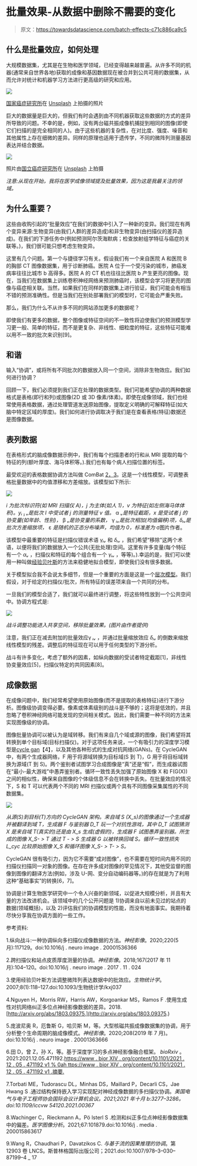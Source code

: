 # 批量效果-从数据中删除不需要的变化

> 原文：<https://towardsdatascience.com/batch-effects-c71c886ca9c5>

## 什么是批量效应，如何处理

大规模数据集，尤其是在生物和医学领域，已经变得越来越普遍。从许多不同的机器(通常来自世界各地)获取的成像和基因数据现在被合并到公共可用的数据集，从而允许对统计和机器学习方法进行更高级的研究和应用。

![](img/ea4126f855bfdc102f4de27afdbc2346.png)

[国家癌症研究所](https://unsplash.com/@nci?utm_source=medium&utm_medium=referral)在 [Unsplash](https://unsplash.com?utm_source=medium&utm_medium=referral) 上拍摄的照片

巨大的数据量是巨大的，但我们有时会遇到由不同机器获取这些数据的方式的差异所导致的问题。不幸的是，例如，没有两台磁共振成像机捕捉到相同的图像(即使它们扫描的是完全相同的人)。由于这些机器的复杂性，在对比度、强度、噪音和其他属性上存在细微的差异。同样的原理也适用于遗传学，不同的微阵列测量基因表达并结合数据。

![](img/65ecfdb7b1200cd7cacf477fa30835bf.png)

照片由[国立癌症研究所](https://unsplash.com/@nci?utm_source=medium&utm_medium=referral)在 [Unsplash](https://unsplash.com?utm_source=medium&utm_medium=referral) 上拍摄

*注意:从现在开始，我将在医学成像领域提及批量效果，因为这是我最关注的领域。*

## 为什么重要？

这些由收购引起的“批量效应”在我们的数据中引入了一种新的变异。我们现在有两个变异来源:生物变异(由我们人群的差异造成)和非生物变异(由扫描仪的差异造成)。在我们的下游任务中(例如预测阿尔茨海默病；检查放射组学特征与癌症的关联等。)，我们很可能只想考虑生物变异。

这里有几个问题。第一个与捷径学习有关。假设我们有一个来自医院 A 和医院 B 的胸部 CT 图像数据集，用于诊断肺癌。医院 A 位于一个受污染的城市，肺癌发病率往往比城市 b 高得多。医院 A 的 CT 机也往往比医院 b 产生更亮的图像。现在，当我们在数据集上训练卷积神经网络来预测肺癌时，该模型会学习将更亮的图像与癌症相关联。当然，如果我们在同样的数据集上进行验证，我们可能会有相当不错的预测准确性。但是当我们在别处部署我们的模型时，它可能会严重失败。

那么，我们为什么不从许多不同的网站添加更多的数据呢？

即使我们有更多的数据，整个图像或特征空间的不一致性将迫使我们的预测模型学习更一般、简单的特征，而不是更复杂、非线性、细粒度的特征，这些特征可能难以用不一致的批次来识别[9]。

## 和谐

输入“协调”，或将所有不同批次的数据放入同一个空间，消除非生物效应。我们如何进行协调？

回顾一下，我们必须提到我们正在处理的数据类型。我们可能希望协调的两种数据格式是表格(即行和列)或图像(2D 或 3D 像素/体素)。即使在成像领域，我们也经常使用表格数据，通过处理管道发送原始图像，提取定义明确的可解释特征(如大脑中特定区域的厚度)。我们如何进行协调取决于我们是在查看表格(特征)数据还是图像数据。

## 表列数据

在表格形式的脑成像数据示例中，我们有每个扫描患者的行和从 MRI 提取的每个特征的列(额叶厚度、海马体积等。).我们也有每个病人扫描位置的标签。

最受欢迎的表格数据协调方法叫做 ComBat [2，3](是“组合批次时对抗批次效应”的缩写)。这是一个线性模型，可调整表格批量数据中的均值漂移和方差缩放。该模型如下所示:

![](img/5b13a82285833c5ceeee51b8961fed28.png)

*i 为批次标识符(如 MRI 扫描仪 A)，j 为主体(如人 1)，v 为特征(如左侧海马体体积)。yᵢ* ⱼ *ᵥ是批次 I 中受试者 j 的测量特征 v 值。* α *ᵥ是特征截距，x 是受试者 j 的协变量(如年龄、性别)，* β *ᵥ是协变量的系数，* γ *ᵢᵥ是批次相加(均值偏移)项，δᵢᵥ是批次方差缩放项，* ε *是随机的正态分布噪声，均值为 0，标准差为* σ图片作者。

该模型中最重要的特征是扫描仪错误术语 *γᵢᵥ* 和 *δᵢᵥ* ，我们希望“移除”这两个术语，以便将我们的数据放入一个公共(无批处理)空间。这里有许多变量(每个特征有一个 *αᵥ* ，扫描仪和特征的每个组合有一个 *γᵢᵥ* ，等等)。).幸运的是，我们可以使用一种叫做[经验贝叶斯](https://en.wikipedia.org/wiki/Empirical_Bayes_method)的方法来稳健地拟合模型，即使我们没有很多数据。

关于模型拟合我不会说太多细节，但是一个重要的方面是这是一个[层次模型](https://en.wikipedia.org/wiki/Bayesian_hierarchical_modeling)。我们假设，对于给定的扫描仪/批次，所有特征的误差项来自一个共同的分布。

一旦我们的模型合适了，我们就可以最终进行调整，将这些特性放到一个公共空间中。协调方程式是:

![](img/4abbc7746126cb2f490bd34998577926.png)

*战斗调整功能进入共享空间，移除批量效果。(图片由作者提供)*

注意，我们正在减去附加的批量效应γ *ᵢᵥ* ，并通过批量缩放效应 *δᵢᵥ* 的倒数来缩放线性模型的残差。调整后的特征现在可以用于任何类型的下游分析。

战斗有许多变化，考虑了额外的因素，如纵向数据的受试者特定截距[1]，非线性协变量效应[5]，扫描仪特定的共同因素[8]。

## 成像数据

在成像问题中，我们经常希望使用原始图像(而不是提取的表格特征)进行下游分析。图像级协调变得必要。像素或体素级别的战斗是不够的；这将是低效的，并且忽略了卷积神经网络可能发现的空间相关模式。因此，我们需要一种不同的方法来实现图像级的协调。

图像批量协调可以被认为是域转移。我们有来自几个域或源的图像，我们希望将其转换到单个目标域(目标扫描仪)。对于这项任务来说，一个有吸引力的深度学习模型是[cycle gan](https://machinelearningmastery.com/what-is-cyclegan/)【4】，以及其他各种形式的生成对抗网络(GANs)。在 CycleGAN 中，有两个生成器网络，F 用于将源域转换为目标域(S 到 T)，G 用于将目标域转换为源域(T 到 S)。两个鉴别者试图学习合成图像是“真”还是“假”，而生成器试图在“最小-最大游戏”中愚弄鉴别者。循环一致性丢失加强了原始图像 X 和 F(G(X))之间的相似性，确保来自图像的个体级信息不会在转换中丢失。在批量效应的情况下，S 和 T 可以代表两个不同的 MRI 扫描仪或两个具有不同图像采集属性的不同数据集。

![](img/7a7cedbe3f0902df49202d10ddc6baca.png)

*从源(S)到目标(T)方向的 CycleGAN 架构。来自域 S (X_s)的图像通过一个生成器并被翻译到域 T，生成器 F 与鉴别器 D_T 玩一个对抗性游戏，其中 D_T 试图猜测 X 是来自域 T(真实的)还是由 X_s 生成(虚假的)，生成器 F 试图愚弄鉴别器。所生成的图像 X_S- > T 通过 T - > S 生成器 G 以被转换回域 S。循环一致性损失 L_cyc 比较原始图像 X_S 和循环图像 X_S- > T- > S。*

CycleGAN 很有吸引力，因为它不需要“成对图像”，也不需要在短时间内用不同的扫描仪扫描同一对象的图像。在存在许多成对图像的罕见情况下，其他受监督的图像到图像的翻译方法(例如，涉及 U-网、变分自动编码器等。)的存在就是为了利用这种“基础事实”的转换[6，7]。

协调是计算生物医学研究中一个令人兴奋的新领域，以促进大规模分析，并且有大量的方法改进机会。该领域中的几个公开问题是 1)协调来自以前未见过的站点的数据(领域概括)，以及 2)评估我们的协调模型的性能，而没有地面事实。我期待着尽快分享我在协调方面的一些工作。

参考资料:

1.纵向战斗:一种协调纵向多扫描仪成像数据的方法。*神经影像*。2020;220(5 月):117129。doi:10.1016/j . neuro image . 20001536366

2.跨扫描仪和站点皮质厚度测量的协调。*神经影像*。2018;167(2017 年 11 月):104–120。doi:10.1016/j . neuro image . 2017 . 11 . 024

3.使用经验贝叶斯方法调整微阵列表达数据中的批效应。*生物统计学*。2007;8(1):118–127.doi:10.1093/生物统计学/kxj037

4.Nguyen H，Morris RW，Harris AW，Korgoankar MS，Ramos F .使用生成性对抗网络纠正多位点神经影像数据的差异。2018.[http://arxiv.org/abs/1803.09375.](http://arxiv.org/abs/1803.09375.)

5.庞波尼奥 R，厄鲁斯 G，哈贝斯 M，等。大型核磁共振成像数据集的协调，用于分析整个生命周期的脑成像模式。*神经影像*。2020;208(2019 年 7 月)。doi:10.1016/j . neuro image . 20001363666

6.田 D，曾 Z，孙 X，等。基于深度学习的多点神经影像融合框架。 *bioRxiv* 。2021:2021.12.05.471192.[https://www . bior XIV . org/content/10.1101/2021 . 12 . 05 . 471192 v1 % 0ah ttps://www . bior XIV . org/content/10.1101/2021 . 12 . 05 . 471192 v1 .摘要.](https://www.biorxiv.org/content/10.1101/2021.12.05.471192v1%0Ahttps://www.biorxiv.org/content/10.1101/2021.12.05.471192v1.abstract.)

7.Torbati ME，Tudorascu DL，Minhas DS，Maillard P，Decarli CS，Jae Hwang S .通过结构保持嵌入学习实现配对神经成像数据的多扫描仪协调。*美国电气与电子工程师协会国际会议计算机会议。2021;2021 年十月 b:3277–3286。doi:10.1109/iccvw 54120.2021.00367*

8.Wachinger C，Rieckmann A，Pö lsterl S .检测和纠正多位点神经影像数据集中的偏差。*医学图像分析*。2021;67:101879.doi:10.1016/j . media . 200015863617

9.Wang R，Chaudhari P，Davatzikos C. *与基于流的因果推理的协调*。第 12903 卷 LNCS。斯普林格国际出版公司；2021.doi:10.1007/978–3–030–87199–4 _ 17